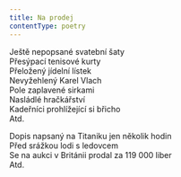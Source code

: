 ```yaml
---
title: Na prodej
contentType: poetry
---
```


<section>

Ještě nepopsané svatební šaty  
Přesýpací tenisové kurty  
Přeložený jídelní lístek  
Nevyžehlený Karel Vlach  
Pole zaplavené sirkami  
Nasládlé hračkářství  
Kadeřníci prohlížející si břicho  
Atd.

</section>

<section>

Dopis napsaný na Titaniku jen několik hodin  
Před srážkou lodi s ledovcem  
Se na aukci v Británii prodal za 119 000 liber  
Atd.

</section>
